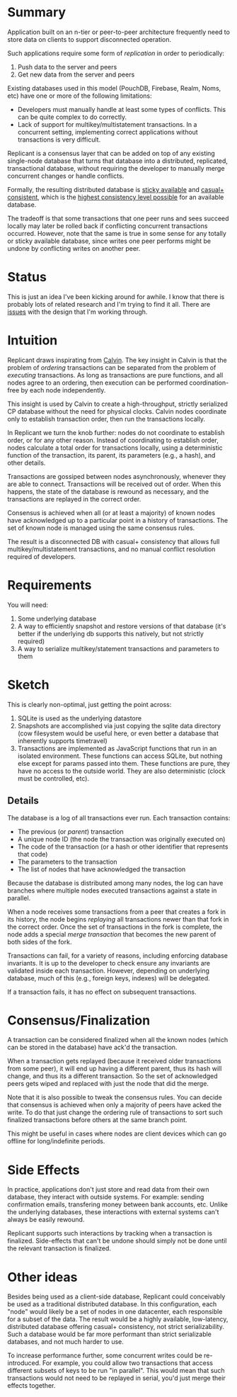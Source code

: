 # Summary

Application built on an n-tier or peer-to-peer architecture frequently need to store data on clients to support disconnected operation.

Such applications require some form of _replication_ in order to periodically:

1. Push data to the server and peers
2. Get new data from the server and peers

Existing databases used in this model (PouchDB, Firebase, Realm, Noms, etc) have one or more of the following limitations:

* Developers must manually handle at least some types of conflicts. This can be quite complex to do correctly.
* Lack of support for multikey/multistatement transactions. In a concurrent setting, implementing correct applications without
  transactions is very difficult.
  
Replicant is a consensus layer that can be added on top of any existing single-node database that turns that database into a
distributed, replicated, transactional database, without requiring the developer to manually merge concurrent changes
or handle conflicts.

Formally, the resulting distributed database is [sticky available](https://jepsen.io/consistency) and [casual+ consistent](https://jepsen.io/consistency/models/causal), which is the [highest consistency level possible](http://www.cs.cornell.edu/lorenzo/papers/cac-tr.pdf) for an available database.

The tradeoff is that some transactions that one peer runs and
sees succeed locally may later be rolled back if conflicting concurrent transactions occurred. However, note that the
same is true in some sense for any totally or sticky available database, since writes one peer performs might be undone
by conflicting writes on another peer.

# Status

This is just an idea I've been kicking around for awhile. I know that there is probably lots of related research and I'm trying to find it all. There are [issues](https://github.com/aboodman/replicant/issues) with the design that I'm working through.

# Intuition

Replicant draws inspirating from [Calvin](http://cs.yale.edu/homes/thomson/publications/calvin-sigmod12.pdf). The key insight in Calvin is that the problem of _ordering_
transactions can be separated from the problem of _executing_ transactions. As long as transactions are pure functions,
and all nodes agree to an ordering, then execution can be performed coordination-free by each node independently.

This insight is used by Calvin to create a high-throughput, strictly serialized CP database without the need for physical clocks. Calvin nodes coordinate only to establish transaction order, then run the transactions locally.

In Replicant we turn the knob further: nodes do not coordinate to establish order, or for any other reason. Instead of coordinating to establish order, nodes calculate a total order for transactions locally, using a deterministic function of the transaction, its parent, its parameters (e.g., a hash), and other details.

Transactions are gossiped between nodes asynchronously, whenever they are able to connect. Transactions will be received
out of order. When this happens, the state of the database is rewound as necessary, and the transactions are replayed in the correct order.

Consensus is achieved when all (or at least a majority) of known nodes have acknowledged up to a particular point in a
history of transactions. The set of known node is managed using the same consensus rules.

The result is a disconnected DB with casual+ consistency that allows full multikey/multistatement transactions, and no
manual conflict resolution required of developers.

# Requirements

You will need:

1. Some underlying database
2. A way to efficiently snapshot and restore versions of that database (it's better if the underlying db supports this natively, but not strictly required)
3. A way to serialize multikey/statement transactions and parameters to them

# Sketch

This is clearly non-optimal, just getting the point across:

1. SQLite is used as the underlying datastore
2. Snapshots are accomplished via just copying the sqlite data directory (cow filesystem would be useful here, or even better a database that inherently supports timetravel)
3. Transactions are implemented as JavaScript functions that run in an isolated environment. These functions can access SQLite, but nothing else except for params passed into them.
These functions are pure, they have no access to the outside world. They are also deterministic (clock must be controlled, etc).

## Details

The database is a log of all transactions ever run. Each transaction contains:

* The previous (or _parent_) transaction
* A unique node ID (the node the transaction was originally executed on)
* The code of the transaction (or a hash or other identifier that represents that code)
* The parameters to the transaction
* The list of nodes that have acknowledged the transaction

Because the database is distributed among many nodes, the log can have branches where multiple nodes executed transactions
against a state in parallel.

When a node receives some transactions from a peer that creates a fork in its history, the node begins _replaying_ all transactions newer than that fork in the correct order. Once the set of transactions in the fork is complete, the node adds a special _merge transaction_ that becomes the new parent of both sides of the fork.

Transactions can fail, for a variety of reasons, including enforcing database invariants. It is up to the developer to check
ensure any invariants are validated inside each transaction. However, depending on underlying database, much of this (e.g.,
foreign keys, indexes) will be delegated.

If a transaction fails, it has no effect on subsequent transactions.

# Consensus/Finalization

A transaction can be considered finalized when all the known nodes (which can be stored in the database) have ack'd the transaction.

When a transaction gets replayed (because it received older transactions from some peer), it will end up having a different
parent, thus its hash will change, and thus its a different transaction. So the set of acknowledged peers gets wiped and
replaced with just the node that did the merge.

Note that it is also possible to tweak the consensus rules. You can decide that consensus is achieved when only a majority of
peers have acked the write. To do that just change the ordering rule of transactions to sort such finalized transactions before others at the same branch point.

This might be useful in cases where nodes are client devices which can go offline for long/indefinite periods.

# Side Effects

In practice, applications don't just store and read data from their own database, they interact with outside systems. For example: sending confirmation emails, transfering money between bank accounts, etc. Unlike the underlying databases, these interactions with external systems can't always be easily rewound.

Replicant supports such interactions by tracking when a transaction is finalized. Side-effects that can't be undone should simply not be done until the relevant transaction is finalized.

# Other ideas

Besides being used as a client-side database, Replicant could conceivably be used as a traditional distributed database.
In this configuration, each "node" would likely be a set of nodes in one datacenter, each responsible for a subset of the
data. The result would be a highly available, low-latency, distributed database offering casual+ consistency, not strict
serializability. Such a database would be far more performant than strict serializable databases, and not much harder to
use.

To increase performance further, some concurrent writes could be re-introduced. For example, you could allow two transactions that access different subsets of keys to be run "in parallel". This would mean that such transactions would not need to be
replayed in serial, you'd just merge their effects together.
